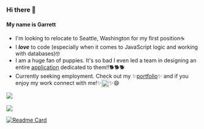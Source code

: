 ### Hi there 👋
#### My name is Garrett
* I'm looking to relocate to Seattle, Washington for my first position☕
* I ***love*** to code (especially when it comes to JavaScript logic and working with databases)🤓
* I am a huge fan of puppies. It's so bad I even led a team in designing an entire [application](https://pet-fetcher.herokuapp.com/) dedicated to them!!🐕🐕🐕
* Currently seeking employment. Check out my ✨[portfolio](https://garretthilberling.github.io/hilberling-react-portfolio/)✨ and if you enjoy my work connect with me!✨[<img src="https://i.stack.imgur.com/gVE0j.png" alt="linkedin" style="width:20px;" align="top">](https://www.linkedin.com/in/garretthilberling/)✨😄

<a href="https://github-readme-stats.vercel.app/api?username=garretthilberling&show_icons=true&theme=dracula&include_all_commits=true">
  <img align="center bottom" src="https://github-readme-stats.vercel.app/api?username=garretthilberling&show_icons=true&theme=dracula&include_all_commits=true" />
</a>
<br></br>

<a href="[https://github-readme-stats.vercel.app/api/top-langs/?username=garretthilberling&layout=compact&theme=dracula&langs_count=10](https://github.com/anuraghazra/github-readme-stats)">
  <img align="center bottom" src="https://github-readme-stats.vercel.app/api/top-langs/?username=garretthilberling&layout=compact&theme=dracula&langs_count=10" />
</a>

[![Readme Card](https://github-readme-stats.vercel.app/api/pin/?username=garretthilberling&repo=github-readme-stats)](https://github.com/anuraghazra/github-readme-stats)

<!-- * If you have any questions feel free to DM me here on Github!😃 -->

<!--
**garretthilberling/garretthilberling** is a ✨ _special_ ✨ repository because its `README.md` (this file) appears on your GitHub profile.

Here are some ideas to get you started:

- 🔭 I’m currently working on ...
- 🌱 I’m currently learning ...
- 👯 I’m looking to collaborate on ...
- 🤔 I’m looking for help with ...
- 💬 Ask me about ...
- 📫 How to reach me: ...
- 😄 Pronouns: ...
- ⚡ Fun fact: ...
-->
